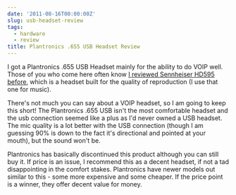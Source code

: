 ```yaml
---
date: '2011-08-16T00:00:00Z'
slug: usb-headset-review
tags:
  - hardware
  - review
title: Plantronics .655 USB Headset Review
---
```


I got a Plantronics .655 USB Headset mainly for the ability to do VOIP well.
Those of you who come here often know [I reviewed Sennheiser HD595
before][Senn], which is a headset built for the quality of reproduction (I use
that one for music).

There's not much you can say about a VOIP headset, so I am going to keep this
short! The Plantronics .655 USB isn't the most comfortable headset and the usb
connection seemed like a plus as I'd never owned a USB headset. The mic quality
is a lot better with the USB connection (though I am guessing 90% is down to the
fact it's directional and pointed at your mouth), but the sound won't be.

Plantronics has basically discontinued this product although you can still buy
it. If price is an issue, I recommend this as a decent headset, if not a tad
disappointing in the comfort stakes. Plantronics have newer models out similar
to this - some more expensive and some cheaper. If the price point is a winner,
they offer decent value for money.

[Senn]: http://neil.grogan.ie/2011/03/review.html
